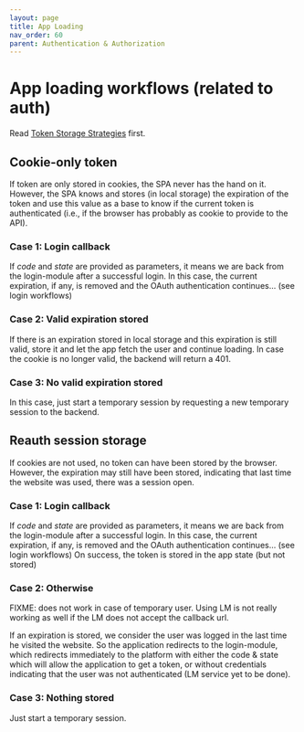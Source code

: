 ```yaml
---
layout: page
title: App Loading
nav_order: 60
parent: Authentication & Authorization
---
```


# App loading workflows (related to auth)

Read [Token Storage Strategies](../token-storage/) first.

## Cookie-only token

If token are only stored in cookies, the SPA never has the hand on it. However, the SPA knows and stores (in local storage)
the expiration of the token and use this value as a base to know if the current token is authenticated
(i.e., if the browser has probably as cookie to provide to the API).

### Case 1: Login callback

If *code* and *state* are provided as parameters, it means we are back from the login-module after a successful login.
In this case, the current expiration, if any, is removed and the OAuth authentication continues... (see login workflows)

### Case 2: Valid expiration stored

If there is an expiration stored in local storage and this expiration is still valid, store it and let the app fetch the user and continue loading. In case the cookie is no longer valid, the backend will return a 401.

### Case 3: No valid expiration stored

In this case, just start a temporary session by requesting a new temporary session to the backend.


## Reauth session storage

If cookies are not used, no token can have been stored by the browser. However, the expiration may still have been stored, indicating that
last time the website was used, there was a session open.

### Case 1: Login callback

If *code* and *state* are provided as parameters, it means we are back from the login-module after a successful login.
In this case, the current expiration, if any, is removed and the OAuth authentication continues... (see login workflows)
On success, the token is stored in the app state (but not stored)

### Case 2: Otherwise

FIXME: does not work in case of temporary user. Using LM is not really working as well if the LM does not accept the callback url.

If an expiration is stored, we consider the user was logged in the last time he visited the website. So the application
redirects to the login-module, which redirects immediately to the platform with either the code & state which will allow
 the application to get a token, or without credentials indicating that the user was not authenticated (LM service yet to be done).

### Case 3: Nothing stored

Just start a temporary session.

